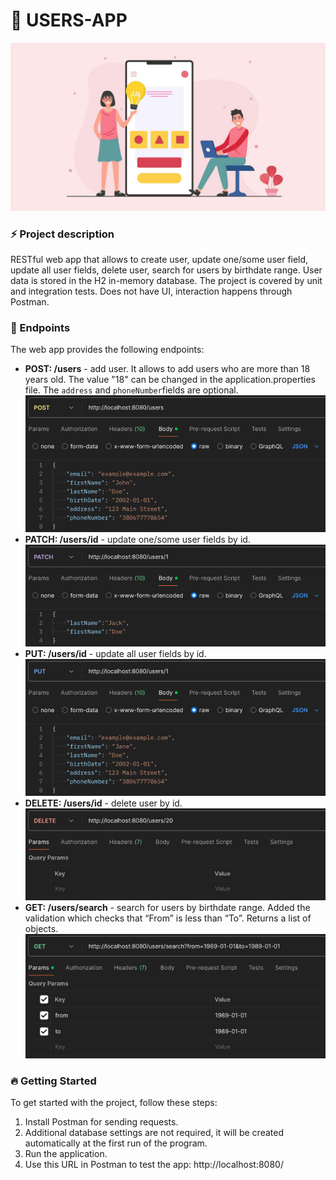 # 📖 USERS-APP 

![image.jpg](images/image.jpg)

### ⚡️ Project description
RESTful web app that allows to create user, update one/some user field, update all user fields, delete user, search 
for users by birthdate range. User data is stored in the H2 in-memory database.  The project is covered by unit and 
integration tests. Does not have UI, interaction happens through Postman.

### 🎯 Endpoints
The web app provides the following endpoints:

- <b>POST: /users</b> - add user. It allows to add users who are more than 18 years old. The value "18" can be 
changed in the application.properties file. The `address` and `phoneNumber`fields are optional.<br>
![post.png](images/post.png)
- <b>PATCH: /users/id</b> - update one/some user fields by id.<br>
![patch.png](images/patch.png)
- <b>PUT: /users/id</b> - update all user fields by id.<br>
![put.png](images/put.png)
- <b>DELETE: /users/id</b> - delete user by id.<br>
![delete.png](images/delete.png)
- <b>GET: /users/search</b> - search for users by birthdate range. Added the validation which checks that “From” 
is less than “To”. Returns a list of objects.<br>
![get.png](images/get.png)

### 🔥 Getting Started
To get started with the project, follow these steps:
1. Install Postman for sending requests.
2. Additional database settings are not required, it will be created automatically at the first run of the program.
3. Run the application.
4. Use this URL in Postman to test the app: http://localhost:8080/